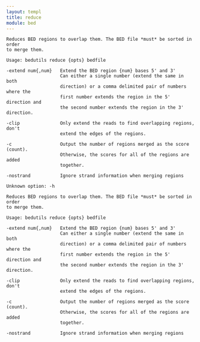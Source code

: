 ```yaml
---
layout: templ
title: reduce
module: bed
---
```

    
    Reduces BED regions to overlap them. The BED file *must* be sorted in order
    to merge them.
    
    Usage: bedutils reduce {opts} bedfile
    
    -extend num{,num}   Extend the BED region {num} bases 5' and 3'
                        Can either a single number (extend the same in both
                        direction) or a comma delimited pair of numbers where the
                        first number extends the region in the 5' direction and
                        the second number extends the region in the 3' direction.
    
    -clip               Only extend the reads to find overlapping regions, don't
                        extend the edges of the regions.
    
    -c                  Output the number of regions merged as the score (count).
                        Otherwise, the scores for all of the regions are added
                        together.
    
    -nostrand           Ignore strand information when merging regions
    
    Unknown option: -h
    
    Reduces BED regions to overlap them. The BED file *must* be sorted in order
    to merge them.
    
    Usage: bedutils reduce {opts} bedfile
    
    -extend num{,num}   Extend the BED region {num} bases 5' and 3'
                        Can either a single number (extend the same in both
                        direction) or a comma delimited pair of numbers where the
                        first number extends the region in the 5' direction and
                        the second number extends the region in the 3' direction.
    
    -clip               Only extend the reads to find overlapping regions, don't
                        extend the edges of the regions.
    
    -c                  Output the number of regions merged as the score (count).
                        Otherwise, the scores for all of the regions are added
                        together.
    
    -nostrand           Ignore strand information when merging regions
    
    
